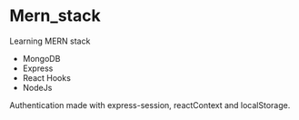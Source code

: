 # Mern_stack
Learning MERN stack

- MongoDB
- Express
- React Hooks
- NodeJs

Authentication made with express-session, reactContext and localStorage. 
